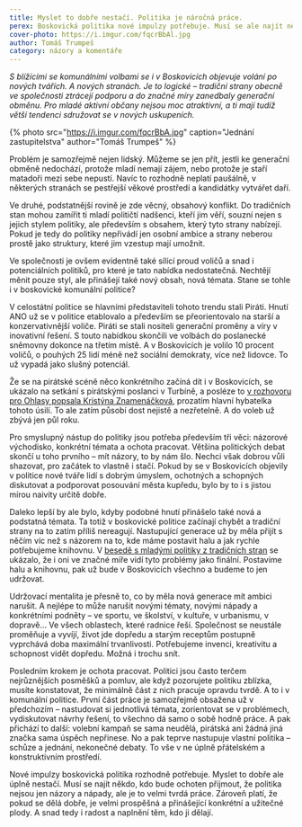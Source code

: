 ```yaml
---
title: Myslet to dobře nestačí. Politika je náročná práce.
perex: Boskovická politika nové impulzy potřebuje. Musí se ale najít někdo, kdo bude ochoten přijmout, že politika nejsou jen názory a nápady, ale je to velmi tvrdá práce.
cover-photo: https://i.imgur.com/fqcrBbAl.jpg
author: Tomáš Trumpeš
category: názory a komentáře
---
```


*S blížícími se komunálními volbami se i v Boskovicích objevuje volání po nových tvářích. A nových stranách. Je to logické – tradiční strany obecně ve společnosti ztrácejí podporu a do značné míry zanedbaly generační obměnu. Pro mladé aktivní občany nejsou moc atraktivní, a ti mají tudíž větší tendenci sdružovat se v nových uskupeních.*

{% photo src="https://i.imgur.com/fqcrBbA.jpg" caption="Jednání zastupitelstva" author="Tomáš Trumpeš" %}

Problém je samozřejmě nejen lidský. Můžeme se jen přít, jestli ke generační obměně nedochází, protože mladí nemají zájem, nebo protože je staří matadoři mezi sebe nepustí. Navíc to rozhodně neplatí paušálně, v některých stranách se pestřejší věkové prostředí a kandidátky vytvářet daří.

Ve druhé, podstatnější rovině je zde věcný, obsahový konflikt. Do tradičních stan mohou zamířit ti mladí političtí nadšenci, kteří jim věří, souzní nejen s jejich stylem politiky, ale především s obsahem, který tyto strany nabízejí. Pokud je tedy do politiky nepřivádí jen osobní ambice a strany neberou prostě jako struktury, které jim vzestup mají umožnit. 

Ve společnosti je ovšem evidentně také sílící proud voličů a snad i potenciálních politiků, pro které je tato nabídka nedostatečná. Nechtějí měnit pouze styl, ale přinášejí také nový obsah, nová témata. Stane se tohle i v boskovické komunální politice?

V celostátní politice se hlavními představiteli tohoto trendu stali Piráti. Hnutí ANO už se v politice etablovalo a především se přeorientovalo na starší a konzervativnější voliče. Piráti se stali nositeli generační proměny a víry v inovativní řešení. S touto nabídkou skončili ve volbách do poslanecké sněmovny dokonce na třetím místě. A v Boskovicích je volilo 10 procent voličů, o pouhých 25 lidí méně než sociální demokraty, více než lidovce. To už vypadá jako slušný potenciál.

Že se na pirátské scéně něco konkrétního začíná dít i v Boskovicích, se ukázalo na setkání s pirátskými poslanci v Turbíně, a posléze to [v rozhovoru pro Ohlasy popsala Kristýna Znamenáčková](http://www.ohlasy.info/clanky/2018/04/rozhovor-znamenackova.html), prozatím hlavní hybatelka tohoto úsilí. To ale zatím působí dost nejistě a nezřetelně. A do voleb už zbývá jen půl roku.

Pro smyslupný nástup do politiky jsou potřeba především tři věci: názorové východisko, konkrétní témata a ochota pracovat. Většina politických debat skončí u toho prvního – mít názory, to by nám šlo. Nechci však dobrou vůli shazovat, pro začátek to vlastně i stačí. Pokud by se v Boskovicích objevily v politice nové tváře lidí s dobrým úmyslem, ochotných a schopných diskutovat a podporovat posouvání města kupředu, bylo by to i s jistou mírou naivity určitě dobře.

Daleko lepší by ale bylo, kdyby podobné hnutí přinášelo také nová a podstatná témata. Ta totiž v boskovické politice začínají chybět a tradiční strany na to zatím příliš nereagují. Nastupující generace už by měla přijít s něčím víc než s názorem na to, kde máme postavit halu a jak rychle potřebujeme knihovnu. V [besedě s mladými politiky z tradičních stran](http://www.ohlasy.info/clanky/2018/01/beseda-politiku.html) se ukázalo, že i oni ve značné míře vidí tyto problémy jako finální. Postavíme halu a knihovnu, pak už bude v Boskovicích všechno a budeme to jen udržovat.

Udržovací mentalita je přesně to, co by měla nová generace mít ambici narušit. A nejlépe to může narušit novými tématy, novými nápady a konkrétními podněty – ve sportu, ve školství, v kultuře, v urbanismu, v dopravě… Ve všech oblastech, které radnice řeší. Společnost se neustále proměňuje a vyvíjí, život jde dopředu a starým receptům postupně vyprchává doba maximální trvanlivosti. Potřebujeme invenci, kreativitu a schopnost vidět dopředu. Možná i trochu snít.

Posledním krokem je ochota pracovat. Politici jsou často terčem nejrůznějších posměšků a pomluv, ale když pozorujete politiku zblízka, musíte konstatovat, že minimálně část z nich pracuje opravdu tvrdě. A to i v komunální politice. První část práce je samozřejmě obsažena už v předchozím – nastudovat si jednotlivá témata, zorientovat se v problémech, vydiskutovat návrhy řešení, to všechno dá samo o sobě hodně práce. A pak přichází to další: volební kampaň se sama neudělá, pirátská ani žádná jiná značka sama úspěch nepřinese. No a pak teprve nastupuje vlastní politika – schůze a jednání, nekonečné debaty. To vše v ne úplně přátelském a konstruktivním prostředí.

Nové impulzy boskovická politika rozhodně potřebuje. Myslet to dobře ale úplně nestačí. Musí se najít někdo, kdo bude ochoten přijmout, že politika nejsou jen názory a nápady, ale je to velmi tvrdá práce. Zároveň platí, že pokud se dělá dobře, je velmi prospěšná a přinášející konkrétní a užitečné plody. A snad tedy i radost a naplnění těm, kdo ji dělají.
